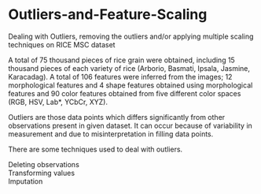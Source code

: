 # Outliers-and-Feature-Scaling
Dealing with Outliers, removing the outliers and/or applying multiple scaling techniques on RICE MSC dataset

A total of 75 thousand pieces of rice grain were obtained, including 15 thousand pieces of each variety of rice (Arborio, Basmati, Ipsala, Jasmine, Karacadag). A total of 106 features were inferred from the images; 12 morphological features and 4 shape features obtained using morphological features and 90 color features obtained from five different color spaces (RGB, HSV, Lab*, YCbCr, XYZ).

Outliers are those data points which differs significantly from other observations present in given dataset. It can occur because of variability in measurement and due to misinterpretation in filling data points.

There are some techniques used to deal with outliers.

  Deleting observations  
  Transforming values  
  Imputation
